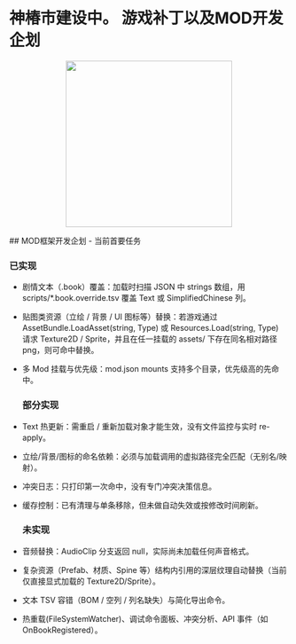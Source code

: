 # 神椿市建设中。 游戏补丁以及MOD开发企划

<p align="center">
  <img src="https://www.iryougi.com/wp-content/uploads/2025/09/1758546227-ezgif.com-crop.webp" width="300" /> <br>
</p>
## MOD框架开发企划 - 当前首要任务

### 已实现

- 剧情文本（.book）覆盖：加载时扫描 JSON 中 strings 数组，用 scripts/*.book.override.tsv 覆盖 Text 或 SimplifiedChinese 列。
- 贴图类资源（立绘 / 背景 / UI 图标等）替换：若游戏通过 AssetBundle.LoadAsset(string, Type) 或 Resources.Load(string, Type) 请求 Texture2D / Sprite，并且在任一挂载的 assets/ 下存在同名相对路径 png，则可命中替换。
- 多 Mod 挂载与优先级：mod.json mounts 支持多个目录，优先级高的先命中。

  ### 部分实现
- Text 热更新：需重启 / 重新加载对象才能生效，没有文件监控与实时 re-apply。
- 立绘/背景/图标的命名依赖：必须与加载调用的虚拟路径完全匹配（无别名/映射）。
- 冲突日志：只打印第一次命中，没有专门冲突决策信息。
- 缓存控制：已有清理与单条移除，但未做自动失效或按修改时间刷新。

  ### 未实现
- 音频替换：AudioClip 分支返回 null，实际尚未加载任何声音格式。
- 复杂资源（Prefab、材质、Spine 等）结构内引用的深层纹理自动替换（当前仅直接显式加载的 Texture2D/Sprite）。
- 文本 TSV 容错（BOM / 空列 / 列名缺失）与简化导出命令。
- 热重载(FileSystemWatcher)、调试命令面板、冲突分析、API 事件（如 OnBookRegistered）。
